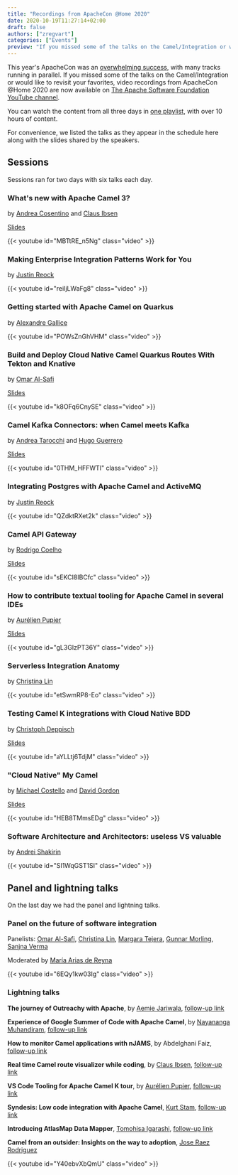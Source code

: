 ```yaml
---
title: "Recordings from ApacheCon @Home 2020"
date: 2020-10-19T11:27:14+02:00
draft: false
authors: ["zregvart"]
categories: ["Events"]
preview: "If you missed some of the talks on the Camel/Integration or would like to revisit your favorites, video recordings from ApacheCon @Home 2020 are now available on The Apache Software Foundation YouTube channel."
---
```


This year's ApacheCon was an [overwhelming
success](https://blogs.apache.org/conferences/entry/apachecon-home-2020-was-a),
with many tracks running in parallel. If you missed some of the talks on
the Camel/Integration or would like to revisit your favorites, video
recordings from ApacheCon @Home 2020 are now available on [The Apache
Software Foundation YouTube
channel](https://www.youtube.com/c/TheApacheFoundation).

You can watch the content from all three days in [one
playlist](https://www.youtube.com/playlist?list=PLU2OcwpQkYCxv3E0e1UU6F_b-ceqotcnN),
with over 10 hours of content.

For convenience, we listed the talks as they appear in the schedule here
along with the slides shared by the speakers.

## Sessions

Sessions ran for two days with six talks each day.

### What's new with Apache Camel 3?

by [Andrea Cosentino](https://twitter.com/oscerd2) and
[Claus Ibsen](https://twitter.com/davsclaus/)

[Slides](Cosentino_Andrea,_Ibsen_Claus_Whats_new_with_Apache_Camel_3.pdf)

{{< youtube id="MBTtRE_n5Ng" class="video" >}}

### Making Enterprise Integration Patterns Work for You

by [Justin Reock](https://twitter.com/jreock)

{{< youtube id="reiIjLWaFg8" class="video" >}}

### Getting started with Apache Camel on Quarkus

by [Alexandre Gallice](https://twitter.com/AlexGallice)

{{< youtube id="POWsZnGhVHM" class="video" >}}

### Build and Deploy Cloud Native Camel Quarkus Routes With Tekton and Knative

by [Omar Al-Safi](https://twitter.com/omarsmak)

[Slides](Omar_Al-Safi_Build_and_Deploy_Cloud_Native_Camel_Quarkus_Routes_With_Tekton_and_Knative.pptx)

{{< youtube id="k8OFq6CnySE" class="video" >}}

### Camel Kafka Connectors: when Camel meets Kafka

by [Andrea Tarocchi](https://twitter.com/valdar) and [Hugo
Guerrero](https://twitter.com/hguerreroo)

[Slides](Tarocchi_Andrea,_Guerrero_Hugo_Camel_Kafka_Connectors_-_when_Camel_meets_Kafka.pdf)

{{< youtube id="0THM_HFFWTI" class="video" >}}

### Integrating Postgres with Apache Camel and ActiveMQ

by [Justin Reock](https://twitter.com/jreock)

{{< youtube id="QZdktRXet2k" class="video" >}}

### Camel API Gateway

by [Rodrigo Coelho](https://twitter.com/rcoelho)

[Slides](Rodrigo_Coelho_Open_Source_light_API_Gateway_built_with_Apache_Camel.pptx)

{{< youtube id="sEKCI8IBCfc" class="video" >}}

### How to contribute textual tooling for Apache Camel in several IDEs

by [Aurélien Pupier](https://twitter.com/apupier)

[Slides](Pupier_Aurélien_How_to_contribute_textual_tooling_for_Apache_Camel_in_several_IDEs.pdf)

{{< youtube id="gL3GIzPT36Y" class="video" >}}

### Serverless Integration Anatomy

by [Christina Lin](https://twitter.com/Christina_wm)

{{< youtube id="etSwmRP8-Eo" class="video" >}}

### Testing Camel K integrations with Cloud Native BDD

by [Christoph Deppisch](https://twitter.com/freaky_styley)

[Slides](Deppisch_Christoph_Testing_CamelK_with_Cloud_Native_BDD.pdf)

{{< youtube id="aYLLtj6TdjM" class="video" >}}

### "Cloud Native" My Camel

by [Michael Costello](https://mike-costello.github.io/) and [David Gordon](https://twitter.com/aph3lio)

[Slides](Costello_Michael_CloudNativeMyCamel.1.00.001.pdf)

{{< youtube id="HEB8TMmsEDg" class="video" >}}

### Software Architecture and Architectors: useless VS valuable

by [Andrei Shakirin](https://twitter.com/ashakirin)

{{< youtube id="SI1WqGST1SI" class="video" >}}

## Panel and lightning talks

On the last day we had the panel and lightning talks.

### Panel on the future of software integration

Panelists: [Omar Al-Safi](https://twitter.com/omarsmak),
[Christina Lin](https://twitter.com/Christina_wm),
[Margara Tejera](https://dl.acm.org/profile/81492655297),
[Gunnar Morling](https://twitter.com/gunnarmorling),
[Sanjna Verma](https://twitter.com/_sanjuverm)

Moderated by [María Arias de Reyna](https://twitter.com/delawen/)

{{< youtube id="6EQy1kw03Ig" class="video" >}}

### Lightning talks

**The journey of Outreachy with Apache**, by [Aemie
Jariwala](https://twitter.com/AemieJariwala), [follow-up
link](https://aemiej.netlify.app/blog-post-6/)

**Experience of Google Summer of Code with Apache Camel**, by [Nayananga
Muhandiram](https://lk.linkedin.com/in/nayananga-anuradha-muhandiram-30b376137),
[follow-up
link](https://medium.com/@nayanangamuhandiram/my-final-submission-of-gsoc-2020-camel-minio-component-for-apache-camel-d2318e2eaa4f)

**How to monitor Camel applications with nJAMS**, by Abdelghani Faiz,
[follow-up link](http://www.integrationmatters.com/)

**Real time Camel route visualizer while coding**, by [Claus
Ibsen](https://twitter.com/davsclaus/), [follow-up
link](https://github.com/davsclaus/camel-visual)

**VS Code Tooling for Apache Camel K tour**, by [Aurélien
Pupier](https://twitter.com/apupier), [follow-up
link](https://marketplace.visualstudio.com/items?itemName=redhat.vscode-camelk)

**Syndesis: Low code integration with Apache Camel**, [Kurt
Stam](https://twitter.com/KurtStam), [follow-up
link](https://github.com/syndesisio/syndesis-quickstarts#4-lets-run-some-quickstarts)

**Introducing AtlasMap Data Mapper**, [Tomohisa
Igarashi](https://twitter.com/igarashitm), [follow-up
link](https://www.atlasmap.io/)

**Camel from an outsider: Insights on the way to adoption**, [Jose Raez
Rodriguez](https://twitter.com/JoshiRaez)

{{< youtube id="Y40ebvXbQmU" class="video" >}}
